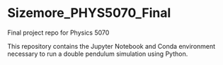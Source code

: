 # Sizemore_PHYS5070_Final
Final project repo for Physics 5070 

This repository contains the Jupyter Notebook and Conda environment necessary to run a double pendulum simulation using Python. 